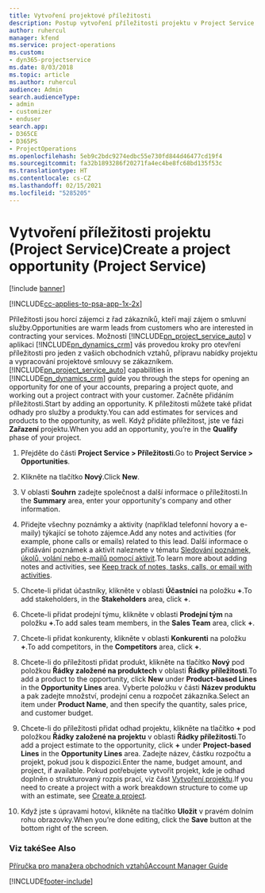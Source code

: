 ```yaml
---
title: Vytvoření projektové příležitosti
description: Postup vytvoření příležitosti projektu v Project Service
author: ruhercul
manager: kfend
ms.service: project-operations
ms.custom:
- dyn365-projectservice
ms.date: 8/03/2018
ms.topic: article
ms.author: ruhercul
audience: Admin
search.audienceType:
- admin
- customizer
- enduser
search.app:
- D365CE
- D365PS
- ProjectOperations
ms.openlocfilehash: 5eb9c2bdc9274edbc55e730fd844d46477cd19f4
ms.sourcegitcommit: fa32b1893286f20271fa4ec4be8fc68bd135f53c
ms.translationtype: HT
ms.contentlocale: cs-CZ
ms.lasthandoff: 02/15/2021
ms.locfileid: "5285205"
---
```

# <a name="create-a-project-opportunity-project-service"></a><span data-ttu-id="c514f-103">Vytvoření příležitosti projektu (Project Service)</span><span class="sxs-lookup"><span data-stu-id="c514f-103">Create a project opportunity (Project Service)</span></span>

[!include [banner](../includes/psa-now-project-operations.md)]

[!INCLUDE[cc-applies-to-psa-app-1x-2x](../includes/cc-applies-to-psa-app-1x-2x.md)]

<span data-ttu-id="c514f-104">Příležitosti jsou horcí zájemci z řad zákazníků, kteří mají zájem o smluvní služby.</span><span class="sxs-lookup"><span data-stu-id="c514f-104">Opportunities are warm leads from customers who are interested in contracting your services.</span></span> <span data-ttu-id="c514f-105">Možnosti [!INCLUDE[pn_project_service_auto](../includes/pn-project-service-auto.md)] v aplikaci [!INCLUDE[pn_dynamics_crm](../includes/pn-dynamics-crm.md)] vás provedou kroky pro otevření příležitosti pro jeden z vašich obchodních vztahů, přípravu nabídky projektu a vypracování projektové smlouvy se zákazníkem.</span><span class="sxs-lookup"><span data-stu-id="c514f-105">[!INCLUDE[pn_project_service_auto](../includes/pn-project-service-auto.md)] capabilities in [!INCLUDE[pn_dynamics_crm](../includes/pn-dynamics-crm.md)] guide you through the steps for opening an opportunity for one of your accounts, preparing a project quote, and working out a project contract with your customer.</span></span> <span data-ttu-id="c514f-106">Začněte přidáním příležitosti.</span><span class="sxs-lookup"><span data-stu-id="c514f-106">Start by adding an opportunity.</span></span> <span data-ttu-id="c514f-107">K příležitosti můžete také přidat odhady pro služby a produkty.</span><span class="sxs-lookup"><span data-stu-id="c514f-107">You can add estimates for services and products to the opportunity, as well.</span></span> <span data-ttu-id="c514f-108">Když přidáte příležitost, jste ve fázi **Zařazení** projektu.</span><span class="sxs-lookup"><span data-stu-id="c514f-108">When you add an opportunity, you’re in the **Qualify** phase of your project.</span></span>  
  
1.  <span data-ttu-id="c514f-109">Přejděte do části **Project Service > Příležitosti**.</span><span class="sxs-lookup"><span data-stu-id="c514f-109">Go to **Project Service > Opportunities**.</span></span>  
  
2.  <span data-ttu-id="c514f-110">Klikněte na tlačítko **Nový**.</span><span class="sxs-lookup"><span data-stu-id="c514f-110">Click **New**.</span></span>  
  
3.  <span data-ttu-id="c514f-111">V oblasti **Souhrn** zadejte společnost a další informace o příležitosti.</span><span class="sxs-lookup"><span data-stu-id="c514f-111">In the **Summary** area, enter your opportunity's company and other information.</span></span>  
  
4.  <span data-ttu-id="c514f-112">Přidejte všechny poznámky a aktivity (například telefonní hovory a e-maily) týkající se tohoto zájemce.</span><span class="sxs-lookup"><span data-stu-id="c514f-112">Add any notes and activities (for example, phone calls or emails) related to this lead.</span></span> <span data-ttu-id="c514f-113">Další informace o přidávání poznámek a aktivit naleznete v tématu [Sledování poznámek, úkolů, volání nebo e-mailů pomocí aktivit](https://docs.microsoft.com/dynamics365/customerengagement/on-premises/basics/work-with-activities).</span><span class="sxs-lookup"><span data-stu-id="c514f-113">To learn more about adding notes and activities, see [Keep track of notes, tasks, calls, or email with activities](https://docs.microsoft.com/dynamics365/customerengagement/on-premises/basics/work-with-activities).</span></span>  
  
5.  <span data-ttu-id="c514f-114">Chcete-li přidat účastníky, klikněte v oblasti **Účastníci** na položku **+**.</span><span class="sxs-lookup"><span data-stu-id="c514f-114">To add stakeholders, in the **Stakeholders** area, click **+**.</span></span>  
  
6.  <span data-ttu-id="c514f-115">Chcete-li přidat prodejní týmu, klikněte v oblasti **Prodejní tým** na položku **+**.</span><span class="sxs-lookup"><span data-stu-id="c514f-115">To add sales team members, in the **Sales Team** area, click **+**.</span></span>  
  
7.  <span data-ttu-id="c514f-116">Chcete-li přidat konkurenty, klikněte v oblasti **Konkurenti** na položku **+**.</span><span class="sxs-lookup"><span data-stu-id="c514f-116">To add competitors, in the **Competitors** area, click **+**.</span></span>  
  
8.  <span data-ttu-id="c514f-117">Chcete-li do příležitosti přidat produkt, klikněte na tlačítko **Nový** pod položkou **Řádky založené na produktech** v oblasti **Řádky příležitosti**.</span><span class="sxs-lookup"><span data-stu-id="c514f-117">To add a product to the opportunity, click **New** under **Product-based Lines** in the **Opportunity Lines** area.</span></span> <span data-ttu-id="c514f-118">Vyberte položku v části **Název produktu** a pak zadejte množství, prodejní cenu a rozpočet zákazníka.</span><span class="sxs-lookup"><span data-stu-id="c514f-118">Select an item under **Product Name**, and then specify the quantity, sales price, and customer budget.</span></span>  
  
9. <span data-ttu-id="c514f-119">Chcete-li do příležitosti přidat odhad projektu, klikněte na tlačítko **+** pod položkou **Řádky založené na projektu** v oblasti **Řádky příležitosti**.</span><span class="sxs-lookup"><span data-stu-id="c514f-119">To add a project estimate to the opportunity, click **+** under **Project-based Lines** in the **Opportunity Lines** area.</span></span> <span data-ttu-id="c514f-120">Zadejte název, částku rozpočtu a projekt, pokud jsou k dispozici.</span><span class="sxs-lookup"><span data-stu-id="c514f-120">Enter the name, budget amount, and project, if available.</span></span> <span data-ttu-id="c514f-121">Pokud potřebujete vytvořit projekt, kde je odhad doplněn o strukturovaný rozpis prací, viz část [Vytvoření projektu](../psa/create-project.md).</span><span class="sxs-lookup"><span data-stu-id="c514f-121">If you need to create a project with a work breakdown structure to come up with an estimate, see [Create a project](../psa/create-project.md).</span></span>  
  
10. <span data-ttu-id="c514f-122">Když jste s úpravami hotovi, klikněte na tlačítko **Uložit** v pravém dolním rohu obrazovky.</span><span class="sxs-lookup"><span data-stu-id="c514f-122">When you’re done editing, click the **Save** button at the bottom right of the screen.</span></span>  
  
### <a name="see-also"></a><span data-ttu-id="c514f-123">Viz také</span><span class="sxs-lookup"><span data-stu-id="c514f-123">See Also</span></span>  
 [<span data-ttu-id="c514f-124">Příručka pro manažera obchodních vztahů</span><span class="sxs-lookup"><span data-stu-id="c514f-124">Account Manager Guide</span></span>](../psa/account-manager-guide.md)


[!INCLUDE[footer-include](../includes/footer-banner.md)]